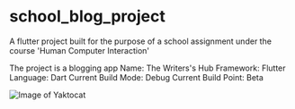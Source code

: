 # school_blog_project
A flutter project built for the purpose of a school
assignment under the course 'Human Computer Interaction'

The project is a blogging app
Name: The Writers's Hub
Framework: Flutter
Language: Dart
Current Build Mode: Debug
Current Build Point: Beta

![Image of Yaktocat](https://octodex.github.com/images/yaktocat.png)